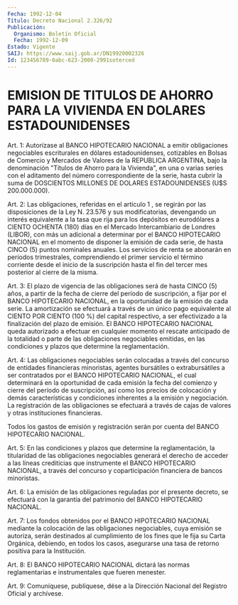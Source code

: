 ```yaml
---
Fecha: 1992-12-04
Título: Decreto Nacional 2.326/92
Publicación:
  Organismo: Boletín Oficial
  Fecha: 1992-12-09
Estado: Vigente
SAIJ: https://www.saij.gob.ar/DN19920002326
Id: 123456789-0abc-623-2000-2991soterced
---
```

# EMISION DE TITULOS DE AHORRO PARA LA VIVIENDA EN DOLARES ESTADOUNIDENSES

<a id="1"></a>
Art.  1:  Autorízase  al  BANCO  HIPOTECARIO NACIONAL a emitir obligaciones negociables escriturales en  dólares  estadounidenses, cotizables  en  Bolsas  de  Comercio  y Mercados de Valores  de  la REPUBLICA ARGENTINA, bajo la denominación  "Títulos  de Ahorro para la Vivienda", en una o varias series con el aditamento  del  número correspondiente  de  la  serie,  hasta cubrir la suma de DOSCIENTOS MILLONES DE DOLARES ESTADOUNIDENSES (U$S 200.000.000).

<a id="2"></a>
Art.  2:  Las  obligaciones,  referidas  en el artículo 1 , se regirán por las disposiciones de la Ley N. 23.576 y sus modificatorias, devengando un interés equivalente  a  la  tasa  que rija  para los depósitos en eurodólares a CIENTO OCHENTA (180) días en  el Mercado  Intercambiario  de  Londres  (LIBOR),  con  más  un adicional  a  determinar  por  el  BANCO HIPOTECARIO NACIONAL en el momento de disponer la emisión de cada  serie,  de  hasta CINCO (5) puntos  nominales  anuales.  Los servicios de renta se abonarán  en períodos trimestrales, comprendiendo  el primer servicio el término corriente  desde  el  inicio de la suscripción  hasta  el  fin  del tercer mes posterior al cierre de la misma.

<a id="3"></a>
Art. 3: El plazo de vigencia de las obligaciones será de hasta CINCO  (5)  años,  a  partir  de  la fecha de cierre del período de suscripción,  a  fijar  por el BANCO HIPOTECARIO  NACIONAL,  en  la oportunidad  de  la emisión  de  cada  serie.  La  amortización  se efectuará a través  de  un  único  pago  equivalente  al CIENTO POR CIENTO  (100  %)  del capital respectivo, a ser efectivizado  a  la finalización del plazo  de  emisión.  El BANCO HIPOTECARIO NACIONAL queda  autorizado  a  efectuar  en  cualquier  momento  el  rescate anticipado de la totalidad o parte de  las obligaciones negociables emitidas, en las condiciones y plazos que determine la reglamentación.

<a id="4"></a>
Art.  4: Las obligaciones negociables serán colocadas a través del  concurso    de    entidades  financieras  minoristas,  agentes bursátiles  o  extrabursátiles  a  ser  contratados  por  el  BANCO HIPOTECARIO NACIONAL,  el  cual  determinará  en  la oportunidad de cada  emisión  la  fecha  del  comienzo  y  cierre  del período  de suscripción, así como los precios de colocación y demás características y condiciones inherentes a la emisión y negociación.  La  registración  de las obligaciones se efectuará  a través  de  cajas  de  valores y otras  instituciones  financieras.

Todos los gastos de emisión  y  registración  serán  por cuenta del BANCO HIPOTECARIO NACIONAL.

<a id="5"></a>
Art. 5: En las condiciones y plazos que determine la reglamentación,  la  titularidad  de  las  obligaciones negociables generará  el  derecho  de  acceder  a  las líneas  crediticias  que instrumente el BANCO HIPOTECARIO NACIONAL,  a través del concurso y coparticipación financiera de bancos minoristas.

<a id="6"></a>
Art.  6:  La  emisión  de  las  obligaciones  reguladas por el presente  decreto, se efectuará con la garantía del patrimonio  del BANCO HIPOTECARIO NACIONAL.

<a id="7"></a>
Art. 7: Los fondos obtenidos por el BANCO HIPOTECARIO NACIONAL mediante  la  colocación  de  las  obligaciones  negociables,  cuya emisión  se autoriza, serán destinados al cumplimiento de los fines que le fija  su  Carta  Orgánica,  debiendo,  en  todos  los casos, asegurarse  una  tasa  de  retorno  positiva  para  la Institución.

<a id="8"></a>
Art.  8:  El  BANCO  HIPOTECARIO  NACIONAL  dictará las normas reglamentarias e instrumentales que fueren menester.

<a id="9"></a>
Art.  9: Comuníquese, publíquese, dése a la Dirección Nacional del Registro Oficial y archívese.